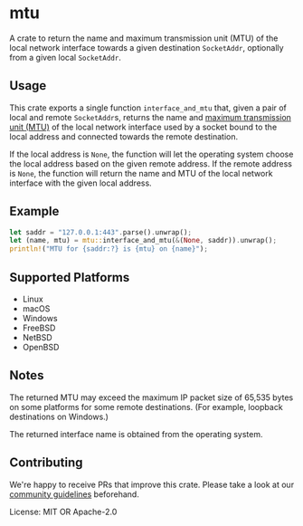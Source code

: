 # mtu

A crate to return the name and maximum transmission unit (MTU) of the local network interface
towards a given destination `SocketAddr`, optionally from a given local `SocketAddr`.

## Usage

This crate exports a single function `interface_and_mtu` that, given a pair of local and remote `SocketAddr`s, returns the name and [maximum transmission unit (MTU)](https://en.wikipedia.org/wiki/Maximum_transmission_unit) of the local network interface used by a socket bound to the local address and connected towards the remote destination.

If the local address is `None`, the function will let the operating system choose the local
address based on the given remote address. If the remote address is `None`, the function will
return the name and MTU of the local network interface with the given local address.

## Example

```rust
let saddr = "127.0.0.1:443".parse().unwrap();
let (name, mtu) = mtu::interface_and_mtu(&(None, saddr)).unwrap();
println!("MTU for {saddr:?} is {mtu} on {name}");
```

## Supported Platforms

* Linux
* macOS
* Windows
* FreeBSD
* NetBSD
* OpenBSD

## Notes

The returned MTU may exceed the maximum IP packet size of 65,535 bytes on some platforms for
some remote destinations. (For example, loopback destinations on Windows.)

The returned interface name is obtained from the operating system.

## Contributing

We're happy to receive PRs that improve this crate. Please take a look at our [community
guidelines](CODE_OF_CONDUCT.md) beforehand.

License: MIT OR Apache-2.0
